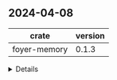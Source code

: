 ## 2024-04-08

| crate | version |
| - | - |
| foyer-memory | 0.1.3 |

<details>

### Changes

- feat: Introduce s3fifo to `foyer-memory`.

## 2024-03-21

| crate | version |
| - | - |
| foyer-memory | 0.1.2 |

<details>

### Changes

- fix: `foyer-memory` export `DefaultCacheEventListener`.

</details>

## 2024-03-14

| crate | version |
| - | - |
| foyer-memory | 0.1.1 |

<details>

### Changes

- Make eviction config clonable.

</details>

## 2024-03-13

| crate | version |
| - | - |
| foyer-storage-bench | 0.5.1 |

<details>

### Changes

- Fix `foyer-storage-bench` build with `trace` feature.

</details>

## 2024-03-12

| crate | version |
| - | - |
| foyer | 0.6.0 |
| foyer-common | 0.4.0 |
| foyer-intrusive | 0.3.0 |
| foyer-memory | 0.1.0 |
| foyer-storage | 0.5.0 |
| foyer-storage-bench | 0.5.0 |
| foyer-workspace-hack | 0.3.0 |

<details>

### Changes

- Release foyer in-memory cache as crate `foyer-memory`.
- Bump other components with changes.

</details>

## 2023-12-28

| crate | version |
| - | - |
| foyer | 0.5.0 |
| foyer-common | 0.3.0 |
| foyer-intrusive | 0.2.0 |
| foyer-storage | 0.4.0 |
| foyer-storage-bench | 0.4.0 |
| foyer-workspace-hack | 0.2.0 |

<details>

### Changes

- Bump rust-toolchain to "nightly-2023-12-26".
- Introduce time-series distribution args to bench tool. [#253](https://github.com/MrCroxx/foyer/pull/253)

### Fixes

- Fix duplicated insert drop metrics.

</details>

## 2023-12-22

| crate | version |
| - | - |
| foyer | 0.4.0 |
| foyer-storage | 0.3.0 |
| foyer-storage-bench | 0.3.0 |
| foyer-workspace-hack | 0.1.1 |

<details>

### Changes

- Remove config `flusher_buffer_capacity`.

### Fixes

- Fix benchmark tool cache miss ratio.

</details>

## 2023-12-20

| crate | version |
| - | - |
| foyer-storage | 0.2.2 |

<details>

- Fix metrics for writer dropping.
- Add interface `insert_async_with_callback` and `insert_if_not_exists_async_with_callback` for callers to get the insert result.

</details>

## 2023-12-18

| crate | version |
| - | - |
| foyer-storage | 0.2.1 |

<details>

- Introduce the entry size histogram, update metrics.

</details>

## 2023-12-18

| crate | version |
| - | - |
| foyer | 0.3.0 |
| foyer-common | 0.2.0 |
| foyer-storage | 0.2.0 |
| foyer-storage-bench | 0.2.0 |

<details>

- Introduce the associated type `Cursor` for trait `Key` and `Value` to reduce unnecessary buffer copy if possible.
- Remove the ring buffer and continuum tracker for they are no longer needed.
- Update the configuration of the storage engine and the benchmark tool.

</details>

## 2023-11-29

| crate | version |
| - | - |
| foyer | 0.2.0 |
| foyer-common | 0.1.0 |
| foyer-intrusive | 0.1.0 |
| foyer-storage | 0.1.0 |
| foyer-storage-bench | 0.1.0 |
| foyer-workspace-hack | 0.1.0 |

<details>

The first version that can be used as file cache.

The write model and the design of storage engine has been switched from CacheLib navy version to the ring buffer version (which was highly inspired by MySQL 8.0 link_buf).

Introduces `Store`, `RuntimeStore`, `LazyStore` to simplify usage. In most cases, `RuntimeStore` is preferred to use a dedicated tokio runtime to serve **foyer** to avoid the influence to the user's runtime. If lazy-load is needed, use `RuntimeLazyStore` instead.

The implementation of **foyer** is separated into multiple crates. But importing `foyer` is enough for it re-exports the crates that **foyer**'s user needs.

Brief description about the subcrates:

- foyer-common: Provide basic data structures and algorithms.
- foyer-intrusive: Provide intrusive containers for implementing eviction lists and collections. Intrisive data structures provide the ability to implement low-cost multi-index data structures, which will be used for the memory cache in future.
- foyer-storage: Provide the file cache storage engine and wrappers to simplify the code.
- foyer-storage-bench: Runnable benchmark tool for the file cache storage engine.
- foyer-workspace-hack: Generated by [hakari](https://crates.io/crates/hakari) to prevent building each crate from triggering building from scratch.

</details>


## 2023-05-12

| crate | version |
| - | - |
| foyer | 0.1.0 |

<details>

Initial version with just bacis interfaces.

</details>
